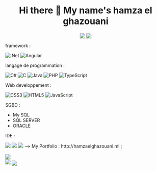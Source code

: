 <h1 align="center"> Hi there 👋 My name's hamza el ghazouani </h1>

<p align="center">
     <img align="center" src="https://img.shields.io/badge/Dribbble-EA4C89?style=for-the-badge&logo=dribbble&logoColor=white" />
     <img align="center" src="https://img.shields.io/badge/Behance-1769ff?style=for-the-badge&logo=behance&logoColor=white" />
</p>
<!--![Ethereum](https://img.shields.io/badge/Ethereum-3C3C3D?style=for-the-badge&logo=Ethereum&logoColor=white)-->
        <p>framework :</p>     
      
![.Net](https://img.shields.io/badge/.NET-5C2D91?style=for-the-badge&logo=.net&logoColor=white)
![Angular](https://img.shields.io/badge/angular-%23DD0031.svg?style=for-the-badge&logo=angular&logoColor=white)
     <p>langage de programmation : </p>
     
![C#](https://img.shields.io/badge/c%23-%23239120.svg?style=for-the-badge&logo=c-sharp&logoColor=white)
![C](https://img.shields.io/badge/c-%2300599C.svg?style=for-the-badge&logo=c&logoColor=white)
![Java](https://img.shields.io/badge/java-%23ED8B00.svg?style=for-the-badge&logo=java&logoColor=white)
![PHP](https://img.shields.io/badge/php-%23777BB4.svg?style=for-the-badge&logo=php&logoColor=white)
![TypeScript](https://img.shields.io/badge/typescript-%23007ACC.svg?style=for-the-badge&logo=typescript&logoColor=white)
     <p>Web developpement :</p>          
     
![CSS3](https://img.shields.io/badge/css3-%231572B6.svg?style=for-the-badge&logo=css3&logoColor=white)
![HTML5](https://img.shields.io/badge/html5-%23E34F26.svg?style=for-the-badge&logo=html5&logoColor=white)
![JavaScript](https://img.shields.io/badge/javascript-%23323330.svg?style=for-the-badge&logo=javascript&logoColor=%23F7DF1E)
     <p>SGBD :</p>          
<ul>
     <li>My SQL</li>
     <li>SQL SERVER</li>
     <li>ORACLE</li>
</ul>
     <p>IDE :</p> 
          <img  src="https://img.shields.io/badge/Eclipse-FE7A16.svg?style=for-the-badge&logo=Eclipse&logoColor=white" />
          <img  src="https://img.shields.io/badge/Visual%20Studio%20Code-0078d7.svg?style=for-the-badge&logo=visual-studio-code&logoColor=white" />
          <img  src="https://img.shields.io/badge/Visual%20Studio-5C2D91.svg?style=for-the-badge&logo=visual-studio&logoColor=white" />
--> My Portfolio : http://hamzaelghazouani.ml ;
<br>
<br>
<a  href="http://hamzaelghazouani.ml" >
    <img align="center" src="https://github-readme-stats.vercel.app/api?username=ElghazouaniHamza&show_icons=true&theme=vue-dark" />
</a>
   <!-- <img align="center" src="https://github-readme-stats.vercel.app/api/top-langs/?username=Hamzaelghazouani1&layout=compact&theme=vue-dark" />-->
<br>
<img  src="https://activity-graph.herokuapp.com/graph?username=Hamzaelghazouani1&bg_color=0d1117&hide_title=true&theme=gotham&area=true&hide_border=true" />

<a  href="http://hamzaelghazouani.ml" >
    <img align="center" src="![Top Langs](https://github-readme-stats.vercel.app/api/top-langs/?username=Hamzaelghazouani1&theme=vue-dark" />
</a>
